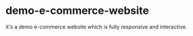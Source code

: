 # demo-e-commerce-website
it's a demo e-commerce website which is fully responsive and interactive.
